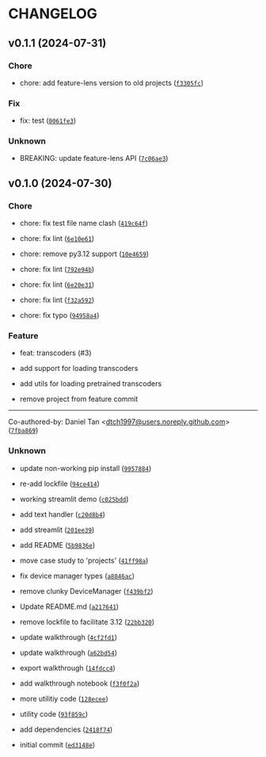 # CHANGELOG

## v0.1.1 (2024-07-31)

### Chore

* chore: add feature-lens version to old projects ([`f3305fc`](https://github.com/dtch1997/feature-lens/commit/f3305fc6c536ff4bd5a131403a94c5070ba29e09))

### Fix

* fix: test ([`0061fe3`](https://github.com/dtch1997/feature-lens/commit/0061fe383ca4a6e5eca49001c468affcf8710eda))

### Unknown

* BREAKING: update feature-lens API ([`7c06ae3`](https://github.com/dtch1997/feature-lens/commit/7c06ae3ba293b69a562441258aa84c670d1d5f19))

## v0.1.0 (2024-07-30)

### Chore

* chore: fix test file name clash ([`419c64f`](https://github.com/dtch1997/feature-lens/commit/419c64f3c28ed43da1c45d6b4a0addf98a43b2ce))

* chore: fix lint ([`6e10e61`](https://github.com/dtch1997/feature-lens/commit/6e10e6137e25075850213504db595adf3a1a21e8))

* chore: remove py3.12 support ([`10e4659`](https://github.com/dtch1997/feature-lens/commit/10e4659485bf5d71af0e7e268819a1f921d6686c))

* chore: fix lint ([`792e94b`](https://github.com/dtch1997/feature-lens/commit/792e94b7411407bf61e749b5d0c75ce0e65952ab))

* chore: fix lint ([`6e20e31`](https://github.com/dtch1997/feature-lens/commit/6e20e3162605852000c95077b9a38587c318c284))

* chore: fix lint ([`f32a592`](https://github.com/dtch1997/feature-lens/commit/f32a5920bdffef1436f4a9f118ef2f493ae2fad1))

* chore: fix typo ([`94958a4`](https://github.com/dtch1997/feature-lens/commit/94958a453d36b08aa8cf225128fda9b29d4e573b))

### Feature

* feat: transcoders (#3)

* add support for loading transcoders

* add utils for loading pretrained transcoders

* remove project from feature commit

---------

Co-authored-by: Daniel Tan &lt;dtch1997@users.noreply.github.com&gt; ([`7fba869`](https://github.com/dtch1997/feature-lens/commit/7fba869334dc942ebc19f52ca77c3b9d2852651c))

### Unknown

* update non-working pip install ([`9957884`](https://github.com/dtch1997/feature-lens/commit/9957884795d5934c5888e11baa271eb07c271b52))

* re-add lockfile ([`94ce414`](https://github.com/dtch1997/feature-lens/commit/94ce414b70c552a03d10770f67719bf5a5f5ba80))

* working streamlit demo ([`c025bdd`](https://github.com/dtch1997/feature-lens/commit/c025bdd47e7e003c9b30ea4ab8b59df880457099))

* add text handler ([`c20d8b4`](https://github.com/dtch1997/feature-lens/commit/c20d8b4ba851057dfbb72fd33713033546404d3d))

* add streamlit ([`201ee39`](https://github.com/dtch1997/feature-lens/commit/201ee39134f6fe90551a06bdd65354f32d9a8056))

* add README ([`5b9836e`](https://github.com/dtch1997/feature-lens/commit/5b9836e672fa4ecbf927ecdb1b65ef3bbcad4551))

* move case study to &#39;projects&#39; ([`41ff98a`](https://github.com/dtch1997/feature-lens/commit/41ff98a3b171bc54ab7d9a652dd6fc879f0deb01))

* fix device manager types ([`a8846ac`](https://github.com/dtch1997/feature-lens/commit/a8846ac9494b9de42e4b6d53fb50eae076f3cbff))

* remove clunky DeviceManager ([`f439bf2`](https://github.com/dtch1997/feature-lens/commit/f439bf2add9946b5a543928b8f6a9f0420461e0b))

* Update README.md ([`a217641`](https://github.com/dtch1997/feature-lens/commit/a217641f97e4c9ee8b75e6de27cac5ccd986a2a3))

* remove lockfile to facilitate 3.12 ([`22bb320`](https://github.com/dtch1997/feature-lens/commit/22bb3209cdd1580c0938c6bbc30973cdb1b84f7c))

* update walkthrough ([`4cf2fd1`](https://github.com/dtch1997/feature-lens/commit/4cf2fd160898dce8a353dedaaa64c496f1939f76))

* update walkthrough ([`a62bd54`](https://github.com/dtch1997/feature-lens/commit/a62bd54914660f190cce8e81614d2ff5a86106d4))

* export walkthrough ([`14fdcc4`](https://github.com/dtch1997/feature-lens/commit/14fdcc43d68b1887a204b3676629da9f9a36e65f))

* add walkthrough notebook ([`f3f0f2a`](https://github.com/dtch1997/feature-lens/commit/f3f0f2a46f194f599db970f2727344688054dccd))

* more utilitiy code ([`128ecee`](https://github.com/dtch1997/feature-lens/commit/128eceed6c0a83d09d9a0a90092c89d10bba4c82))

* utility code ([`93f859c`](https://github.com/dtch1997/feature-lens/commit/93f859c94ca851052042fdaa80bf98430ebcf4c9))

* add dependencies ([`2418f74`](https://github.com/dtch1997/feature-lens/commit/2418f742b0096668c17d2c349dfe4e56da619da5))

* initial commit ([`ed3148e`](https://github.com/dtch1997/feature-lens/commit/ed3148e4667d94f9e6d48a21efb13f8431bb6601))
